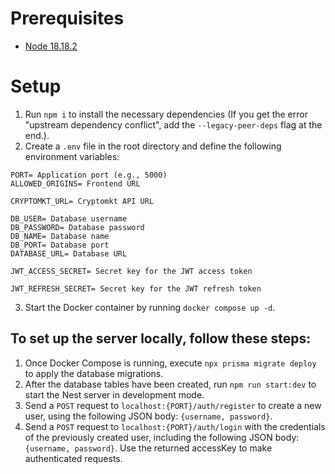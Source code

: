 # Prerequisites

- [Node 18.18.2](https://github.com/nvm-sh/nvm)

# Setup

1. Run `npm i` to install the necessary dependencies (If you get the error "upstream dependency conflict", add the `--legacy-peer-deps` flag at the end.).
2. Create a `.env` file in the root directory and define the following environment variables:

```
PORT= Application port (e.g., 5000)
ALLOWED_ORIGINS= Frontend URL

CRYPTOMKT_URL= Cryptomkt API URL

DB_USER= Database username
DB_PASSWORD= Database password
DB_NAME= Database name
DB_PORT= Database port
DATABASE_URL= Database URL

JWT_ACCESS_SECRET= Secret key for the JWT access token

JWT_REFRESH_SECRET= Secret key for the JWT refresh token
```

3. Start the Docker container by running `docker compose up -d`.

## To set up the server locally, follow these steps:

1. Once Docker Compose is running, execute `npx prisma migrate deploy` to apply the database migrations.
2. After the database tables have been created, run `npm run start:dev` to start the Nest server in development mode.
3. Send a `POST` request to `localhost:{PORT}/auth/register` to create a new user, using the following JSON body: `{username, password}`.
4. Send a `POST` request to `localhost:{PORT}/auth/login` with the credentials of the previously created user, including the following JSON body: `{username, password}`. Use the returned accessKey to make authenticated requests.
